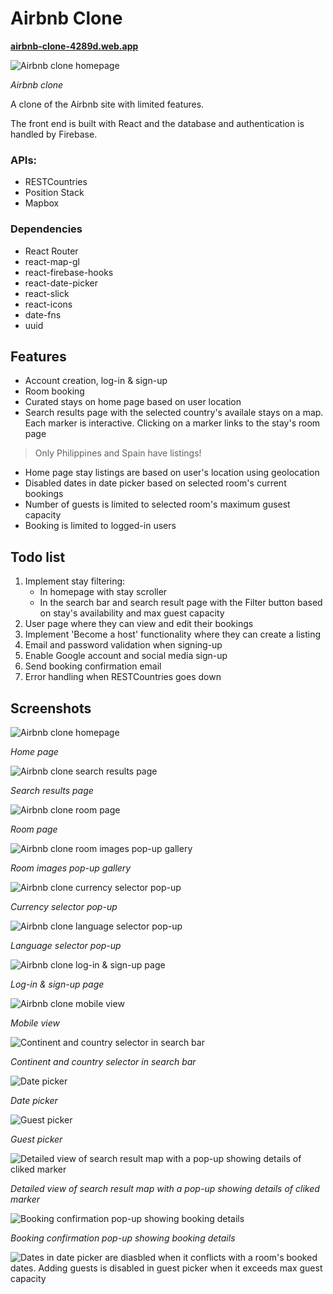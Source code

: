# Airbnb Clone

**[airbnb-clone-4289d.web.app ](https://airbnb-clone-4289d.web.app )**

![Airbnb clone homepage](https://user-images.githubusercontent.com/24460065/216766115-55e022d1-2751-486d-9dd5-241d5059dc62.png)

*Airbnb clone*

A clone of the Airbnb site with limited features. 

The front end is built with React and the database and authentication is handled by Firebase. 


### APIs:

- RESTCountries
- Position Stack
- Mapbox

### Dependencies

- React Router
- react-map-gl
- react-firebase-hooks
- react-date-picker
- react-slick
- react-icons
- date-fns
- uuid

## Features

- Account creation, log-in & sign-up
- Room booking
- Curated stays on home page based on user location
- Search results page with the selected country's availale stays on a map. Each marker is interactive. Clicking on a marker links to the stay's room page

> Only Philippines and Spain have listings!

- Home page stay listings are based on user's location using geolocation
- Disabled dates in date picker based on selected room's current bookings
- Number of guests is limited to selected room's maximum gusest capacity
- Booking is limited to logged-in users

## Todo list

1. Implement stay filtering:
    + In homepage with stay scroller
	+ In the search bar and search result page with the Filter button based on stay's availability and max guest capacity
2. User page where they can view and edit their bookings
3. Implement 'Become a host' functionality where they can create a listing
3. Email and password validation when signing-up
4. Enable Google account and social media sign-up 
5. Send booking confirmation email
6. Error handling when RESTCountries goes down

## Screenshots

![Airbnb clone homepage](https://user-images.githubusercontent.com/24460065/216766115-55e022d1-2751-486d-9dd5-241d5059dc62.png)

*Home page*

![Airbnb clone search results page](https://user-images.githubusercontent.com/24460065/216766442-bd846cb8-d589-4089-98a6-6da776aee4fe.png)

*Search results page*

![Airbnb clone room page](https://user-images.githubusercontent.com/24460065/216766454-e2e6b63d-9cda-4265-908d-25a4f9304cc6.png)

*Room page*

![Airbnb clone room images pop-up gallery](https://user-images.githubusercontent.com/24460065/216766484-51cd4ac1-1da2-49ba-9759-790198759918.png)

*Room images pop-up gallery*

![Airbnb clone currency selector pop-up](https://user-images.githubusercontent.com/24460065/216766499-f37c4e69-e622-4396-88dc-28a5212328f0.png)

*Currency selector pop-up*

![Airbnb clone language selector pop-up](https://user-images.githubusercontent.com/24460065/216766511-9c5534c4-8308-4ec9-8b3e-837e73f6c638.png)

*Language selector pop-up*

![Airbnb clone log-in & sign-up page](https://user-images.githubusercontent.com/24460065/216818105-52d58f80-d652-4ab0-8e6a-814e14fb8fc3.png)

*Log-in & sign-up page*

![Airbnb clone mobile view](https://user-images.githubusercontent.com/24460065/216811829-b797d221-3a7b-46ee-b7be-825161673cdb.png)

*Mobile view*

![Continent and country selector in search bar](https://user-images.githubusercontent.com/24460065/216816245-d76e2eb7-5849-4782-9e11-421063672b9c.png)

*Continent and country selector in search bar*

![Date picker](https://user-images.githubusercontent.com/24460065/216816271-015a212c-f0ae-4a8f-a5e0-2644e47f11f0.png)

*Date picker*

![Guest picker](https://user-images.githubusercontent.com/24460065/216816332-a79f71ed-e14e-4a2c-9de3-eda0f8a70cfa.png)

*Guest picker*

![Detailed view of search result map with a pop-up showing details of cliked marker](https://user-images.githubusercontent.com/24460065/216816657-954226ab-124f-4c8c-8199-121bf6e07bf9.png)

*Detailed view of search result map with a pop-up showing details of cliked marker*


![Booking confirmation pop-up showing booking details](https://user-images.githubusercontent.com/24460065/216818508-96929c02-2426-4c89-ac0d-4f804645dc25.png)

*Booking confirmation pop-up showing booking details*

![Dates in date picker are diasbled when it conflicts with a room's booked dates. Adding guests is disabled in guest picker when it exceeds max guest capacity](https://user-images.githubusercontent.com/24460065/216823449-999e72c7-ca30-4c31-bb03-99357b3998fa.png)








